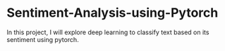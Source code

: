 # Sentiment-Analysis-using-Pytorch
In this project, I will explore deep learning to classify text based on its sentiment using pytorch. 
